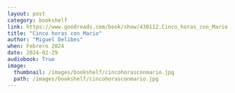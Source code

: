 ```yaml
---
layout: post
category: bookshelf
link: https://www.goodreads.com/book/show/430112.Cinco_horas_con_Mario
title: "Cinco horas con Mario"
author: "Miguel Delibes"
when: Febrero 2024
date: 2024-02-29
audiobook: True
image:
  thumbnail: /images/bookshelf/cincohorasconmario.jpg
  path: /images/bookshelf/cincohorasconmario.jpg
---
```

